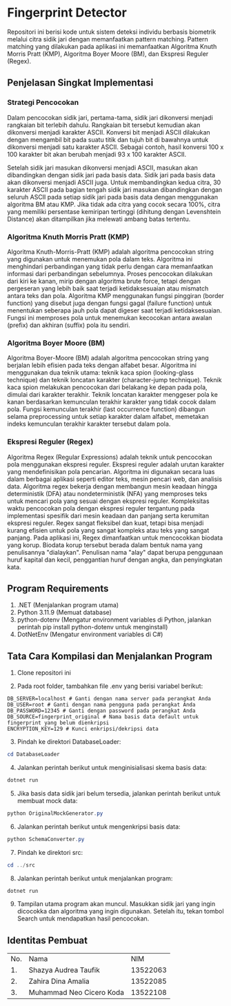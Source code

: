 # Fingerprint Detector

Repositori ini berisi kode untuk sistem deteksi individu berbasis biometrik melalui citra sidik jari dengan memanfaatkan pattern matching. Pattern matching yang dilakukan pada aplikasi ini memanfaatkan Algoritma Knuth Morris Pratt (KMP), Algoritma Boyer Moore (BM), dan Ekspresi Reguler (Regex).

## Penjelasan Singkat Implementasi

### Strategi Pencocokan
Dalam pencocokan sidik jari, pertama-tama, sidik jari dikonversi menjadi rangkaian bit terlebih dahulu. Rangkaian bit tersebut kemudian akan dikonversi menjadi karakter ASCII. Konversi bit menjadi ASCII dilakukan dengan mengambil bit pada suatu titik dan tujuh bit di bawahnya untuk dikonversi menjadi satu karakter ASCII. Sebagai contoh, hasil konversi 100 x 100 karakter bit akan berubah menjadi 93 x 100 karakter ASCII.

Setelah sidik jari masukan dikonversi menjadi ASCII, masukan akan dibandingkan dengan sidik jari pada basis data. Sidik jari pada basis data akan dikonversi menjadi ASCII juga. Untuk membandingkan kedua citra, 30 karakter ASCII pada bagian tengah sidik jari masukan dibandingkan dengan seluruh ASCII pada setiap sidik jari pada basis data dengan menggunakan algoritma BM atau KMP. Jika tidak ada citra yang cocok secara 100%, citra yang memiliki persentase kemiripan tertinggi (dihitung dengan Levenshtein Distance) akan ditampilkan jika melewati ambang batas tertentu.

### Algoritma Knuth Morris Pratt (KMP)
Algoritma Knuth-Morris-Pratt (KMP) adalah algoritma pencocokan string yang digunakan untuk menemukan pola dalam teks. Algoritma ini menghindari perbandingan yang tidak perlu dengan cara memanfaatkan informasi dari perbandingan sebelumnya. Proses pencocokan dilakukan dari kiri ke kanan, mirip dengan algoritma brute force, tetapi dengan pergeseran yang lebih baik saat terjadi ketidaksesuaian atau mismatch antara teks dan pola. Algoritma KMP menggunakan fungsi pinggiran (border function) yang disebut juga dengan fungsi gagal (failure function) untuk menentukan seberapa jauh pola dapat digeser saat terjadi ketidaksesuaian. Fungsi ini memproses pola untuk menemukan kecocokan antara awalan (prefix) dan akhiran (suffix) pola itu sendiri.

### Algoritma Boyer Moore (BM)
Algoritma Boyer-Moore (BM) adalah algoritma pencocokan string yang berjalan lebih efisien pada teks dengan alfabet besar. Algoritma ini menggunakan dua teknik utama: teknik kaca spion (looking-glass technique) dan teknik loncatan karakter (character-jump technique). Teknik kaca spion melakukan pencocokan dari belakang ke depan pada pola, dimulai dari karakter terakhir. Teknik loncatan karakter menggeser pola ke kanan berdasarkan kemunculan terakhir karakter yang tidak cocok dalam pola. Fungsi kemunculan terakhir (last occurrence function) dibangun selama preprocessing untuk setiap karakter dalam alfabet, memetakan indeks kemunculan terakhir karakter tersebut dalam pola.

### Ekspresi Reguler (Regex)
Algoritma Regex (Regular Expressions) adalah teknik untuk pencocokan pola menggunakan ekspresi reguler. Ekspresi reguler adalah urutan karakter yang mendefinisikan pola pencarian. Algoritma ini digunakan secara luas dalam berbagai aplikasi seperti editor teks, mesin pencari web, dan analisis data. Algoritma regex bekerja dengan membangun mesin keadaan hingga deterministik (DFA) atau nondeterministik (NFA) yang memproses teks untuk mencari pola yang sesuai dengan ekspresi reguler. Kompleksitas waktu pencocokan pola dengan ekspresi reguler tergantung pada implementasi spesifik dari mesin keadaan dan panjang serta kerumitan ekspresi reguler. Regex sangat fleksibel dan kuat, tetapi bisa menjadi kurang efisien untuk pola yang sangat kompleks atau teks yang sangat panjang. Pada aplikasi ini, Regex dimanfaatkan untuk mencocokkan biodata yang korup. Biodata korup tersebut berada dalam bentuk nama yang penulisannya "dialaykan". Penulisan nama "alay" dapat berupa penggunaan huruf kapital dan kecil, penggantian huruf dengan angka, dan penyingkatan kata.

## Program Requirements
1. .NET (Menjalankan program utama)
2. Python 3.11.9 (Memuat database)
3. python-dotenv (Mengatur environment variables di Python, jalankan perintah pip install python-dotenv untuk menginstall)
4. DotNetEnv (Mengatur environment variables di C#)

## Tata Cara Kompilasi dan Menjalankan Program
1. Clone repositori ini

2. Pada root folder, tambahkan file .env yang berisi variabel berikut:
```env
DB_SERVER=localhost # Ganti dengan nama server pada perangkat Anda
DB_USER=root # Ganti dengan nama pengguna pada perangkat Anda
DB_PASSWORD=12345 # Ganti dengan password pada perangkat Anda
DB_SOURCE=fingerprint_original # Nama basis data default untuk fingerprint yang belum dienkripsi
ENCRYPTION_KEY=129 # Kunci enkripsi/dekripsi data
```

3. Pindah ke direktori DatabaseLoader:
```powershell
cd DatabaseLoader
```

4. Jalankan perintah berikut untuk menginisialisasi skema basis data:
```powershell
dotnet run
```

5. Jika basis data sidik jari belum tersedia, jalankan perintah berikut untuk membuat mock data:
```powershell
python OriginalMockGenerator.py
```

6. Jalankan perintah berikut untuk mengenkripsi basis data:
```powershell
python SchemaConverter.py
```

7. Pindah ke direktori src:
```powershell
cd ../src
```

8. Jalankan perintah berikut untuk menjalankan program:
```powershell
dotnet run
```

9. Tampilan utama program akan muncul. Masukkan sidik jari yang ingin dicocokka dan algoritma yang ingin digunakan. Setelah itu, tekan tombol Search untuk mendapatkan hasil pencocokan.


## Identitas Pembuat
<table>
    <tr>
        <td>No.</td>
        <td>Nama</td>
        <td>NIM</td>
    </tr>
    <tr>
        <td>1.</td>
        <td>Shazya Audrea Taufik</td>
        <td>13522063</td>
    </tr>
    <tr>
        <td>2.</td>
        <td>Zahira Dina Amalia</td>
        <td>13522085</td>
    </tr>
    <tr>
        <td>3.</td>
        <td>Muhammad Neo Cicero Koda</td>
        <td>13522108</td>
    </tr>
</table>
